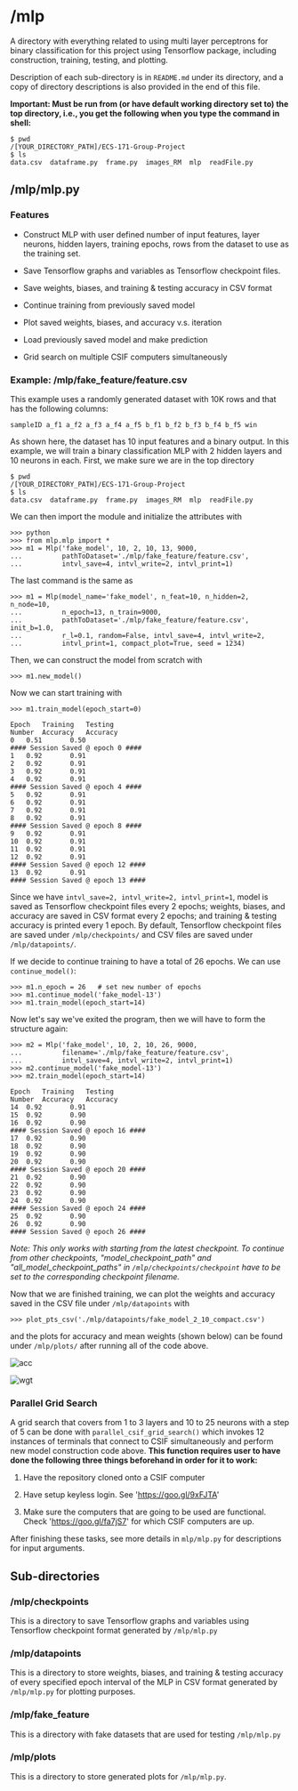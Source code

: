 # /mlp

A directory with everything related to using multi layer perceptrons for binary classification for this project using Tensorflow package, including construction, training, testing, and plotting.

Description of each sub-directory is in `README.md` under its directory, and
a copy of directory descriptions is also provided in the end of this file.

**Important: Must be run from (or have default working directory set to) the top directory, i.e., you get the following when you type the command in shell:**

    $ pwd
    /[YOUR_DIRECTORY_PATH]/ECS-171-Group-Project
    $ ls
    data.csv  dataframe.py  frame.py  images_RM  mlp  readFile.py

## /mlp/mlp.py

### Features

- Construct MLP with user defined number of input features, layer neurons,
hidden layers, training epochs, rows from the dataset to use as the training
set.

- Save Tensorflow graphs and variables as Tensorflow checkpoint files.

- Save weights, biases, and training & testing accuracy in CSV format

- Continue training from previously saved model

- Plot saved weights, biases, and accuracy v.s. iteration

- Load previously saved model and make prediction

- Grid search on multiple CSIF computers simultaneously

### Example: /mlp/fake\_feature/feature.csv

This example uses a randomly generated dataset with 10K rows and that has the following columns:

    sampleID a_f1 a_f2 a_f3 a_f4 a_f5 b_f1 b_f2 b_f3 b_f4 b_f5 win

As shown here, the dataset has 10 input features and a binary output. In this
example, we will train a binary classification MLP with 2 hidden layers and 10
neurons in each. First, we make sure we are in the top directory

    $ pwd
    /[YOUR_DIRECTORY_PATH]/ECS-171-Group-Project
    $ ls
    data.csv  dataframe.py  frame.py  images_RM  mlp  readFile.py

We can then import the module and initialize the attributes with

    >>> python
    >>> from mlp.mlp import *
    >>> m1 = Mlp('fake_model', 10, 2, 10, 13, 9000,
    ...          pathToDataset='./mlp/fake_feature/feature.csv',
    ...          intvl_save=4, intvl_write=2, intvl_print=1)

The last command is the same as

    >>> m1 = Mlp(model_name='fake_model', n_feat=10, n_hidden=2, n_node=10,
    ...          n_epoch=13, n_train=9000,
    ...          pathToDataset='./mlp/fake_feature/feature.csv', init_b=1.0,
    ...          r_l=0.1, random=False, intvl_save=4, intvl_write=2,
    ...          intvl_print=1, compact_plot=True, seed = 1234)

Then, we can construct the model from scratch with

    >>> m1.new_model()

Now we can start training with

    >>> m1.train_model(epoch_start=0)

    Epoch	Training   Testing
    Number	Accuracy   Accuracy
    0	0.51	   0.50
    #### Session Saved @ epoch 0 ####
    1	0.92	   0.91
    2	0.92	   0.91
    3	0.92	   0.91
    4	0.92	   0.91
    #### Session Saved @ epoch 4 ####
    5	0.92	   0.91
    6	0.92	   0.91
    7	0.92	   0.91
    8	0.92	   0.91
    #### Session Saved @ epoch 8 ####
    9	0.92	   0.91
    10	0.92	   0.91
    11	0.92	   0.91
    12	0.92	   0.91
    #### Session Saved @ epoch 12 ####
    13	0.92	   0.91
    #### Session Saved @ epoch 13 ####

Since we have `intvl_save=2, intvl_write=2, intvl_print=1`, model is saved as
Tensorflow checkpoint files every 2 epochs; weights, biases, and accuracy are saved in CSV format every 2 epochs; and training & testing accuracy is printed every 1 epoch. By default, Tensorflow checkpoint files are saved under `/mlp/checkpoints/` and CSV files are saved under `/mlp/datapoints/`.

If we decide to continue training to have a total of 26 epochs. We can use `continue_model()`:

    >>> m1.n_epoch = 26   # set new number of epochs
    >>> m1.continue_model('fake_model-13')
    >>> m1.train_model(epoch_start=14)

Now let's say we've exited the program, then we will have to form the structure
again:

    >>> m2 = Mlp('fake_model', 10, 2, 10, 26, 9000,
    ...          filename='./mlp/fake_feature/feature.csv',
    ...          intvl_save=4, intvl_write=2, intvl_print=1)
    >>> m2.continue_model('fake_model-13')
    >>> m2.train_model(epoch_start=14)

    Epoch	Training   Testing
    Number	Accuracy   Accuracy
    14	0.92	   0.91
    15	0.92	   0.90
    16	0.92	   0.90
    #### Session Saved @ epoch 16 ####
    17	0.92	   0.90
    18	0.92	   0.90
    19	0.92	   0.90
    20	0.92	   0.90
    #### Session Saved @ epoch 20 ####
    21	0.92	   0.90
    22	0.92	   0.90
    23	0.92	   0.90
    24	0.92	   0.90
    #### Session Saved @ epoch 24 ####
    25	0.92	   0.90
    26	0.92	   0.90
    #### Session Saved @ epoch 26 ####

*Note: This only works with starting from the latest checkpoint. To continue
from other checkpoints, "model\_checkpoint\_path" and
"all\_model\_checkpoint\_paths" in `/mlp/checkpoints/checkpoint` have to be
set to the corresponding checkpoint filename.*

Now that we are finished training, we can plot the weights and accuracy saved
in the CSV file under `/mlp/datapoints` with

    >>> plot_pts_csv('./mlp/datapoints/fake_model_2_10_compact.csv')

and the plots for accuracy and mean weights (shown below) can be found under
`/mlp/plots/` after running all of the code above.

![acc](/images_RM/fake_model_2_10_compact_accuracy.png)

![wgt](/images_RM/fake_model_2_10_compact_weights.png)


### Parallel Grid Search

A grid search that covers from 1 to 3 layers and 10 to 25 neurons with a step
of 5 can be done with `parallel_csif_grid_search()` which invokes 12 instances
of terminals that connect to CSIF simultaneously and perform new model
construction code above. **This function requires user to have done the
following three things beforehand in order for it to work:**

1. Have the repository cloned onto a CSIF computer

2. Have setup keyless login. See 'https://goo.gl/9xFJTA'

3. Make sure the computers that are going to be used are functional.
   Check 'https://goo.gl/fa7jS7' for which CSIF computers are up.

After finishing these tasks, see more details in `mlp/mlp.py` for descriptions
for input arguments.

## Sub-directories

### /mlp/checkpoints

This is a directory to save Tensorflow graphs and variables using Tensorflow
checkpoint format generated by `/mlp/mlp.py`

### /mlp/datapoints

This is a directory to store weights, biases, and training & testing accuracy
of every specified epoch interval of the MLP in CSV format generated by
`/mlp/mlp.py` for plotting purposes.


### /mlp/fake\_feature

This is a directory with fake datasets that are used for testing `/mlp/mlp.py`

### /mlp/plots

This is a directory to store generated plots for `/mlp/mlp.py`.
